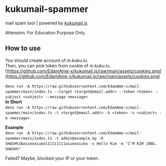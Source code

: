 # kukumail-spammer

mail spam tool | powered by
[kukumail.js](https://github.com/EdamAme-x/kukumail.js)

Attension: For Education Purpose Only.

## How to use

You should create account of m.kuku.lu.\
Then, you can pick token from cookie of m.kuku.lu.\
![https://github.com/EdamAme-x/kukumail.js/raw/main/assets/cookies.png](https://github.com/EdamAme-x/kukumail.js/raw/main/assets/cookies.png)

`deno run -A https://raw.githubusercontent.com/EdamAme-x/mail-spammer/main/index.ts --target <target@email.addr> --token <token> --subject <subject> --message <message>`\
**In Short**\
`deno run -A https://raw.githubusercontent.com/EdamAme-x/mail-spammer/main/index.ts -t <target@email.addr> -k <token> -s <subject> -m <message>`

**Example**\
`deno run -A https://raw.githubusercontent.com/EdamAme-x/mail-spammer/main/index.ts -t admin@example.kp -k SHASH%3Aaiueoaiueo111111111aiueoaiueo -s Hello Kim -m "I'M KIM JONG. %HASH%"`

Failed? Maybe, blocked your IP or your token.
